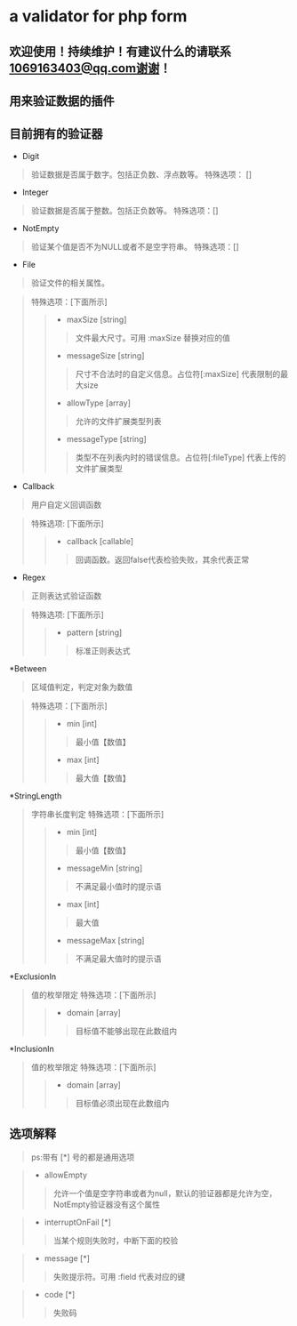 # a validator for php form
## 欢迎使用！持续维护！有建议什么的请联系 1069163403@qq.com谢谢！
## 用来验证数据的插件
## 目前拥有的验证器
* Digit 
> 验证数据是否属于数字。包括正负数、浮点数等。
> 特殊选项： []
* Integer
> 验证数据是否属于整数。包括正负数等。
> 特殊选项：[]
* NotEmpty
> 验证某个值是否不为NULL或者不是空字符串。
> 特殊选项：[]

* File
> 验证文件的相关属性。

> 特殊选项：[下面所示]
>>    * maxSize [string]
>>> 文件最大尺寸。可用 :maxSize 替换对应的值    
>>    * messageSize [string]
>>> 尺寸不合法时的自定义信息。占位符[:maxSize] 代表限制的最大size    
>>    * allowType [array]
>>> 允许的文件扩展类型列表
>>    * messageType [string]
>>> 类型不在列表内时的错误信息。占位符[:fileType] 代表上传的文件扩展类型
    
* Callback
> 用户自定义回调函数

> 特殊选项: [下面所示]
>>    * callback [callable]
>>> 回调函数。返回false代表检验失败，其余代表正常

* Regex
> 正则表达式验证函数

> 特殊选项: [下面所示]    
>>    * pattern [string]
>>> 标准正则表达式

*Between
>区域值判定，判定对象为数值

> 特殊选项：[下面所示] 
>>    * min [int]
>>> 最小值【数值】
>>    * max [int]
>>> 最大值【数值】

*StringLength
>字符串长度判定
>特殊选项：[下面所示]
>>    * min [int]
>>> 最小值【数值】
>>    * messageMin [string]
>>> 不满足最小值时的提示语
>>    * max [int]
>>> 最大值
>>    * messageMax [string]
>>> 不满足最大值时的提示语

*ExclusionIn
>值的枚举限定
> 特殊选项：[下面所示]
>>    * domain [array]
>>> 目标值不能够出现在此数组内    

*InclusionIn
>值的枚举限定
> 特殊选项：[下面所示]
>>    * domain [array]
>>> 目标值必须出现在此数组内  

## 选项解释 
> ps:带有 [*] 号的都是通用选项

>   * allowEmpty
>> 允许一个值是空字符串或者为null，默认的验证器都是允许为空，NotEmpty验证器没有这个属性

>   * interruptOnFail [*]
>> 当某个规则失败时，中断下面的校验

>   * message [*]
>> 失败提示符。可用 :field 代表对应的键

>   * code [*]
>> 失败码
